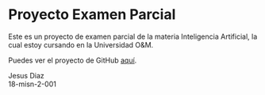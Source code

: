 <html lang="es">
<head>
    <meta charset="UTF-8">
    <meta name="viewport" content="width=device-width, initial-scale=1.0">
</head>
<body>
    <h1>Proyecto Examen Parcial</h1>
    <p>Este es un proyecto de examen parcial de la materia Inteligencia Artificial, la cual estoy cursando en la Universidad O&M.</p>
    <p>Puedes ver el proyecto de GitHub <a href="https://github.com/jesusdiazm/ExamenParcial.git">aquí</a>.</p>
    <footer>
        <p>Jesus Diaz<br>18-misn-2-001</p>
    </footer>
</body>
</html>

